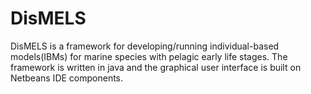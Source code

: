# DisMELS
DisMELS is a framework for developing/running individual-based models(IBMs) for marine species with pelagic early life stages. The framework is written in java and the graphical user interface is built on Netbeans IDE components. 
